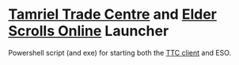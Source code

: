 # [Tamriel Trade Centre](https://us.tamrieltradecentre.com) and [Elder Scrolls Online](https://www.elderscrollsonline.com) Launcher
Powershell script (and exe) for starting both the [TTC client](https://www.esoui.com/downloads/info1245-TamrielTradeCentre.html) and ESO.
